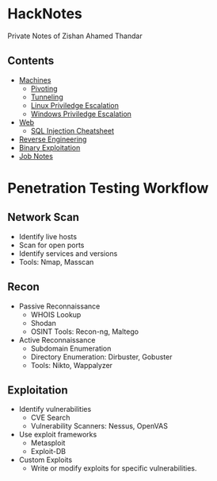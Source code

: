 # HackNotes

Private Notes of Zishan Ahamed Thandar

## Contents
- [Machines](./Machines)
  - [Pivoting](./Machines/Pivoting.md)
  - [Tunneling](./Machines/Tunneling.md)
  - [Linux Priviledge Escalation](./Machines/LinPrivEsc.md)
  - [Windows Priviledge Escalation](./Machines/WinPrivEsc.md)
- [Web](./Web)
  - [SQL Injection Cheatsheet](./Web/SQLInjection.md)
- [Reverse Engineering](./ReverseEngineering)
- [Binary Exploitation](./BinaryExploitation)
- [Job Notes](./Job)

# Penetration Testing Workflow


## Network Scan
- Identify live hosts
- Scan for open ports
- Identify services and versions
- Tools: Nmap, Masscan

## Recon
- Passive Reconnaissance
  - WHOIS Lookup
  - Shodan
  - OSINT Tools: Recon-ng, Maltego
- Active Reconnaissance
  - Subdomain Enumeration
  - Directory Enumeration: Dirbuster, Gobuster
  - Tools: Nikto, Wappalyzer

## Exploitation
- Identify vulnerabilities
  - CVE Search
  - Vulnerability Scanners: Nessus, OpenVAS
- Use exploit frameworks
  - Metasploit
  - Exploit-DB
- Custom Exploits
  - Write or modify exploits for specific vulnerabilities.






